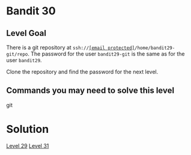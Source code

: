 <h1>Bandit 30</h1>

<h2 id="level-goal">Level Goal</h2>
<p>There is a git repository at <code class="language-plaintext highlighter-rouge">ssh://<a href="/cdn-cgi/l/email-protection" class="__cf_email__" data-cfemail="4220232c262b36707b6f252b36022e2d21232e2a2d3136">[email&#160;protected]</a>/home/bandit29-git/repo</code>. The password for the user <code class="language-plaintext highlighter-rouge">bandit29-git</code> is the same as for the user <code class="language-plaintext highlighter-rouge">bandit29</code>.</p>

<p>Clone the repository and find the password for the next level.</p>

<h2 id="commands-you-may-need-to-solve-this-level">Commands you may need to solve this level</h2>
<p>git</p>


<h1>Solution</h1>

<a href="bandit29.md">Level 29</a>
<a href="bandit31.md">Level 31</a>
